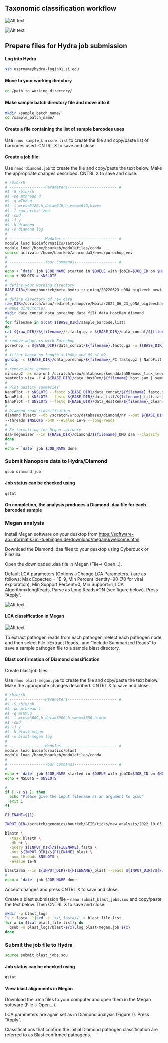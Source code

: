 ## Taxonomic classification workflow

![Alt text](https://github.com/rocherbpb/meta_hydra/blob/main/classification_workflow.png)

![Alt text](https://github.com/rocherbpb/meta_hydra/blob/main/LCA.png)

## Prepare files for Hydra job submission
#### Log into Hydra
```bash
ssh username@hydra-login01.si.edu
```
#### Move to your working directory
```bash
cd /path_to_working_directory/
```
#### Make sample batch directory file and move into it
```bash
mkdir /sample_batch_name/
cd /sample_batch_name/
```
#### Create a file containing the list of sample barcodes uses
Use ```nano sample_barcode.list``` to create the file and copy/paste list of barcodes used. CNTRL X to save and close.

#### Create a job file:
Use ```nano diamond.job``` to create the file and copy/paste the text below. Make the appropriate changes described. CNTRL X to save and close.
```bash 
# /bin/sh
# ----------------Parameters---------------------- #
#$ -S /bin/sh
#$ -pe mthread 8
#$ -q mThM.q
#$ -l mres=512G,h_data=64G,h_vmem=64G,himem
#$ -l cpu_arch='!zen'
#$ -cwd
#$ -j y
#$ -N diamond
#$ -o diamond.log
#
# ----------------Modules------------------------- #
module load bioinformatics/samtools
module load /home/bourkeb/modulefiles/conda
source activate /home/bourkeb/anaconda3/envs/porechop_env
#
# ----------------Your Commands------------------- #
#
echo + `date` job $JOB_NAME started in $QUEUE with jobID=$JOB_ID on $HOSTNAME
echo + NSLOTS = $NSLOTS
#
# define your working directory
BASE_DIR=/home/bourkeb/meta_hydra_training/20220623_gDNA_bigleech_newtick
# 
# define directory of raw data
raw_DIR=/scratch/wrbu/redinet_nanopore/Mpala/2022_06_23_gDNA_bigleechandnewtick1
# make directories
mkdir data_concat data_porechop data_filt data_HostRem diamond
#
for filename in $(cat ${BASE_DIR}/sample_barcode.list)
do
cat ${raw_DIR}/${filename}/*.fastq.gz > ${BASE_DIR}/data_concat/${filename}.fastq.gz
#
# remove adaptors with Porechop
porechop -i ${BASE_DIR}/data_concat/${filename}.fastq.gz -o ${BASE_DIR}/data_porechop/${filename}_PC.fastq.gz --format fastq.gz --threads $NSLOTS
#
# filter based on length < 100bp and QS of >9
gunzip -c ${BASE_DIR}/data_porechop/${filename}_PC.fastq.gz | NanoFilt -q 9 -l 100 | gzip > ${BASE_DIR}/data_filt/${filename}_filt.fastq.gz
#
# remove host genome
minimap2 -ax map-ont /scratch/wrbu/databases/kneaddataDB/mosq_tick_leech_host/mosq_tick_leech_host.fna.gz ${BASE_DIR}/data_filt/${filename}_filt.fastq.gz  -I 16G > ${BASE_DIR}/data_HostRem/${filename}.host.sam
samtools view -f 4 ${BASE_DIR}/data_HostRem/${filename}.host.sam | samtools fastq - | gzip -c - > ${BASE_DIR}/data_HostRem/${filename}_clean.fastq.gz
#
# Plot quality summaries
NanoPlot -t $NSLOTS --fastq ${BASE_DIR}/data_concat/${filename}.fastq.gz -o ${BASE_DIR}/data_concat/${filename}_plot 
NanoPlot -t $NSLOTS --fastq ${BASE_DIR}/data_filt/${filename}_filt.fastq.gz -o ${BASE_DIR}/data_filt/${filename}_plot 
NanoPlot -t $NSLOTS --fastq ${BASE_DIR}/data_HostRem/${filename}_clean.fastq.gz -o ${BASE_DIR}/data_HostRem/${filename}_plot 
#
# Diamond read classification
diamond blastx --db /scratch/wrbu/databases/diamond/nr --out ${BASE_DIR}/diamond/${filename}_DMD --outfmt 100 -q ${BASE_DIR}/data_HostRem/${filename}_clean.fastq.gz \
--threads $NSLOTS -b40 --evalue 1e-9 --long-reads
#
# Re-formatting for Megan software
daa-meganizer --in ${BASE_DIR}/diamond/${filename}_DMD.daa --classify --mapDB /scratch/wrbu/databases/megan/megan-map-Feb2022.db --threads $NSLOTS --minSupport 1 --minPercentIdentity 70 --maxExpected 1.0E-9 --lcaAlgorithm longReads --lcaCoveragePercent 51 --longReads 
done
#
echo = `date` job $JOB_NAME done
```
### Submit Nanopore data to Hydra/Diamond
```bash 
qsub diamond.job
```
#### Job status can be checked using
```bash 
qstat
```
#### On completion, the analysis produces a Diamond .daa file for each barcoded sample 
### Megan analysis
Install Megan software on your desktop from https://software-ab.informatik.uni-tuebingen.de/download/megan6/welcome.html

Download the Diamond .daa files to your desktop using Cyberduck or Filezilla.

Open the downloaded .daa file in Megan (File-> Open...).

Default LCA parameters (Options->Change LCA Parameters..) are as follows: Max Expected = 1E-9, Min Percent Identity=90 (70 for viral exploration), Min Support Percent=0, Min Support=1, LCA Algorithm=longReads, Parse as Long Reads=ON (see figure below). Press “Apply”.

![Alt text](https://github.com/rocherbpb/meta_hydra/blob/main/LCA_params.png)

#### LCA classification in Megan

![Alt text](https://github.com/rocherbpb/meta_hydra/blob/main/Megan_LCA.png)

To extract pathogen reads from each pathogen, select each pathogen node and then select File->Extract Reads.. and “Include Summarized Reads” to save a sample pathogen file to a sample blast directory. 


#### Blast confirmation of Diamond classification
Create blast job files:

Use ```nano blast-megan.job``` to create the file and copy/paste the text below. Make the appropriate changes described. CNTRL X to save and close.

```bash 
# /bin/sh
# ----------------Parameters---------------------- #
#$ -S /bin/sh
#$ -pe mthread 1
#$ -q mThM.q
#$ -l mres=300G,h_data=300G,h_vmem=300G,himem
#$ -cwd
#$ -j y
#$ -N blast-megan
#$ -o blast-megan.log
#
# ----------------Modules------------------------- #
module load bioinformatics/blast
module load /home/bourkeb/modulefiles/conda
#
# ----------------Your Commands------------------- #
#
echo + `date` job $JOB_NAME started in $QUEUE with jobID=$JOB_ID on $HOSTNAME
echo + NSLOTS = $NSLOTS

#
if [ -z $1 ]; then
  echo "Please give the input filename as an argument to qsub"
  exit 1
fi

FILENAME=${1}

INPUT_DIR=/scratch/genomics/bourkeb/GEIS/ticks/new_analysis/2022_10_03_cDNA_BulgariaBarcode73_96/blast

blastn \
  -task blastn \
  -db nt \
  -query ${INPUT_DIR}/${FILENAME}.fasta \
  -out ${INPUT_DIR}/${FILENAME}_blast \
  -num_threads $NSLOTS \
  -evalue 1e-9

blast2rma --in ${INPUT_DIR}/${FILENAME}_blast --reads ${INPUT_DIR}/${FILENAME}.fasta --format BlastText --out ${FILENAME}_blast.rma --minSupport 1 --minPercentIdentity 90 --maxExpected 1.0E-9 --lcaAlgorithm longReads --lcaCoveragePercent 51 --longReads
#
echo = `date` job $JOB_NAME done
```
Accept changes and press CNTRL X to save and close.

Create a blast submission file - ```nano submit_blast_jobs.sou``` and copy/paste the text below. Then CNTRL X to save and close.
```bash 
mkdir -p blast_logs
ls *.fasta -1|sed -e 's/\.fasta//' > blast_file.list
for x in $(cat blast_file.list); do 
  qsub -o blast_logs/blast-${x}.log blast-megan.job ${x}
done
```
### Submit the job file to Hydra
```bash 
source submit_blast_jobs.sou
```
#### Job status can be checked using
```bash 
qstat
```
#### View blast alignments in Megan
Download the .rma files to your computer and open them in the Megan software (File-> Open...).  

LCA parameters are again set as in Diamond analysis (Figure 1). Press “Apply”.

Classifications that confirm the initial Diamond pathogen classification are referred to as Blast confirmed pathogens. 

